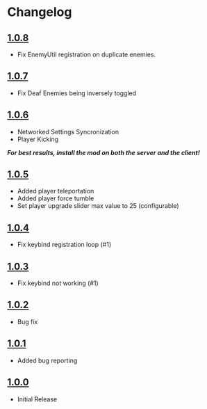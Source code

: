 # Changelog

## [1.0.8](https://github.com/proferabg/RepoAdminMenu/releases/tag/1.0.8)

* Fix EnemyUtil registration on duplicate enemies.


## [1.0.7](https://github.com/proferabg/RepoAdminMenu/releases/tag/1.0.7)

* Fix Deaf Enemies being inversely toggled


## [1.0.6](https://github.com/proferabg/RepoAdminMenu/releases/tag/1.0.6)

* Networked Settings Syncronization
* Player Kicking

***For best results, install the mod on both the server and the client!***


## [1.0.5](https://github.com/proferabg/RepoAdminMenu/releases/tag/1.0.5)

* Added player teleportation
* Added player force tumble
* Set player upgrade slider max value to 25 (configurable)


## [1.0.4](https://github.com/proferabg/RepoAdminMenu/releases/tag/1.0.4)

* Fix keybind registration loop (#1)


## [1.0.3](https://github.com/proferabg/RepoAdminMenu/releases/tag/1.0.3)

* Fix keybind not working (#1)


## [1.0.2](https://github.com/proferabg/RepoAdminMenu/releases/tag/1.0.2)

* Bug fix


## [1.0.1](https://github.com/proferabg/RepoAdminMenu/releases/tag/1.0.1)

* Added bug reporting


## [1.0.0](https://github.com/proferabg/RepoAdminMenu/releases/tag/1.0.0)

* Initial Release
